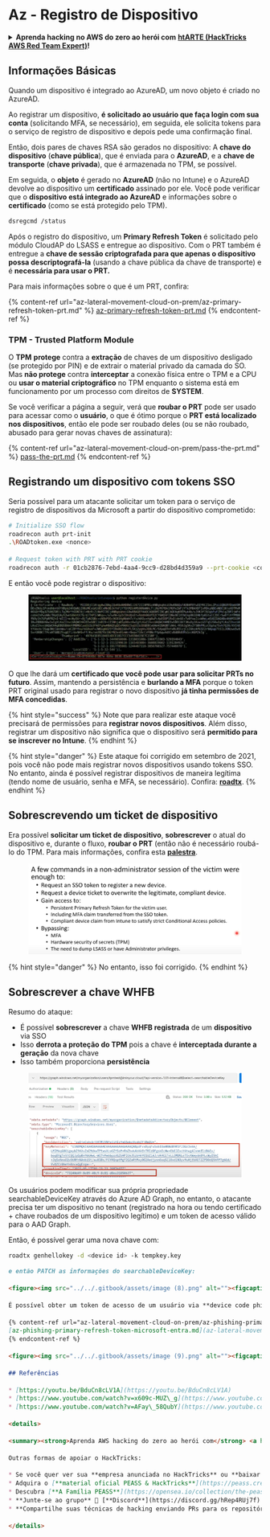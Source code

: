 # Az - Registro de Dispositivo

<details>

<summary><strong>Aprenda hacking no AWS do zero ao herói com</strong> <a href="https://training.hacktricks.xyz/courses/arte"><strong>htARTE (HackTricks AWS Red Team Expert)</strong></a><strong>!</strong></summary>

Outras formas de apoiar o HackTricks:

* Se você quer ver sua **empresa anunciada no HackTricks** ou **baixar o HackTricks em PDF**, confira os [**PLANOS DE ASSINATURA**](https://github.com/sponsors/carlospolop)!
* Adquira o [**material oficial PEASS & HackTricks**](https://peass.creator-spring.com)
* Descubra [**A Família PEASS**](https://opensea.io/collection/the-peass-family), nossa coleção de [**NFTs**](https://opensea.io/collection/the-peass-family) exclusivos
* **Junte-se ao grupo** 💬 [**Discord**](https://discord.gg/hRep4RUj7f) ou ao grupo [**telegram**](https://t.me/peass) ou **siga-me** no **Twitter** 🐦 [**@carlospolopm**](https://twitter.com/carlospolopm)**.**
* **Compartilhe suas técnicas de hacking enviando PRs para os repositórios do GitHub** [**HackTricks**](https://github.com/carlospolop/hacktricks) e [**HackTricks Cloud**](https://github.com/carlospolop/hacktricks-cloud).

</details>

## Informações Básicas

Quando um dispositivo é integrado ao AzureAD, um novo objeto é criado no AzureAD.

Ao registrar um dispositivo, **é solicitado ao usuário que faça login com sua conta** (solicitando MFA, se necessário), em seguida, ele solicita tokens para o serviço de registro de dispositivo e depois pede uma confirmação final.

Então, dois pares de chaves RSA são gerados no dispositivo: A **chave do dispositivo** (**chave pública**), que é enviada para o **AzureAD**, e a **chave de transporte** (**chave privada**), que é armazenada no TPM, se possível.

Em seguida, o **objeto** é gerado no **AzureAD** (não no Intune) e o AzureAD devolve ao dispositivo um **certificado** assinado por ele. Você pode verificar que o **dispositivo está integrado ao AzureAD** e informações sobre o **certificado** (como se está protegido pelo TPM).
```bash
dsregcmd /status
```
Após o registro do dispositivo, um **Primary Refresh Token** é solicitado pelo módulo CloudAP do LSASS e entregue ao dispositivo. Com o PRT também é entregue a **chave de sessão criptografada para que apenas o dispositivo possa descriptografá-la** (usando a chave pública da chave de transporte) e é **necessária para usar o PRT.**

Para mais informações sobre o que é um PRT, confira:

{% content-ref url="az-lateral-movement-cloud-on-prem/az-primary-refresh-token-prt.md" %}
[az-primary-refresh-token-prt.md](az-lateral-movement-cloud-on-prem/az-primary-refresh-token-prt.md)
{% endcontent-ref %}

### TPM - Trusted Platform Module

O **TPM** **protege** contra a **extração** de chaves de um dispositivo desligado (se protegido por PIN) e de extrair o material privado da camada do SO.\
Mas **não protege** contra **interceptar** a conexão física entre o TPM e a CPU ou **usar o material criptográfico** no TPM enquanto o sistema está em funcionamento por um processo com direitos de **SYSTEM**.

Se você verificar a página a seguir, verá que **roubar o PRT** pode ser usado para acessar como o **usuário**, o que é ótimo porque o **PRT está localizado nos dispositivos**, então ele pode ser roubado deles (ou se não roubado, abusado para gerar novas chaves de assinatura):

{% content-ref url="az-lateral-movement-cloud-on-prem/pass-the-prt.md" %}
[pass-the-prt.md](az-lateral-movement-cloud-on-prem/pass-the-prt.md)
{% endcontent-ref %}

## Registrando um dispositivo com tokens SSO

Seria possível para um atacante solicitar um token para o serviço de registro de dispositivos da Microsoft a partir do dispositivo comprometido:
```bash
# Initialize SSO flow
roadrecon auth prt-init
.\ROADtoken.exe <nonce>

# Request token with PRT with PRT cookie
roadrecon auth -r 01cb2876-7ebd-4aa4-9cc9-d28bd4d359a9 --prt-cookie <cookie>
```
E então você pode registrar o dispositivo:

<figure><img src="../../.gitbook/assets/image (4) (1).png" alt=""><figcaption></figcaption></figure>

O que lhe dará um **certificado que você pode usar para solicitar PRTs no futuro**. Assim, mantendo a persistência e **burlando a MFA** porque o token PRT original usado para registrar o novo dispositivo **já tinha permissões de MFA concedidas**.

{% hint style="success" %}
Note que para realizar este ataque você precisará de permissões para **registrar novos dispositivos**. Além disso, registrar um dispositivo não significa que o dispositivo será **permitido para se inscrever no Intune**.
{% endhint %}

{% hint style="danger" %}
Este ataque foi corrigido em setembro de 2021, pois você não pode mais registrar novos dispositivos usando tokens SSO. No entanto, ainda é possível registrar dispositivos de maneira legítima (tendo nome de usuário, senha e MFA, se necessário). Confira: [**roadtx**](az-lateral-movement-cloud-on-prem/az-roadtx-authentication.md).
{% endhint %}

## Sobrescrevendo um ticket de dispositivo

Era possível **solicitar um ticket de dispositivo**, **sobrescrever** o atual do dispositivo e, durante o fluxo, **roubar o PRT** (então não é necessário roubá-lo do TPM. Para mais informações, confira esta [**palestra**](https://youtu.be/BduCn8cLV1A).

<figure><img src="../../.gitbook/assets/image (4) (1) (1).png" alt=""><figcaption></figcaption></figure>

{% hint style="danger" %}
No entanto, isso foi corrigido.
{% endhint %}

## Sobrescrever a chave WHFB

Resumo do ataque:

* É possível **sobrescrever** a chave **WHFB registrada** de um **dispositivo** via SSO
* Isso **derrota a proteção do TPM** pois a chave é **interceptada durante a geração** da nova chave
* Isso também proporciona **persistência**

<figure><img src="../../.gitbook/assets/image (6).png" alt=""><figcaption></figcaption></figure>

Os usuários podem modificar sua própria propriedade searchableDeviceKey através do Azure AD Graph, no entanto, o atacante precisa ter um dispositivo no tenant (registrado na hora ou tendo certificado + chave roubados de um dispositivo legítimo) e um token de acesso válido para o AAD Graph.

Então, é possível gerar uma nova chave com:
```bash
roadtx genhellokey -d <device id> -k tempkey.key
```
```markdown
e então PATCH as informações do searchableDeviceKey:

<figure><img src="../../.gitbook/assets/image (8).png" alt=""><figcaption></figcaption></figure>

É possível obter um token de acesso de um usuário via **device code phishing** e abusar dos passos anteriores para **roubar seu acesso**. Para mais informações, confira:

{% content-ref url="az-lateral-movement-cloud-on-prem/az-phishing-primary-refresh-token-microsoft-entra.md" %}
[az-phishing-primary-refresh-token-microsoft-entra.md](az-lateral-movement-cloud-on-prem/az-phishing-primary-refresh-token-microsoft-entra.md)
{% endcontent-ref %}

<figure><img src="../../.gitbook/assets/image (9).png" alt=""><figcaption></figcaption></figure>

## Referências

* [https://youtu.be/BduCn8cLV1A](https://youtu.be/BduCn8cLV1A)
* [https://www.youtube.com/watch?v=x609c-MUZ\_g](https://www.youtube.com/watch?v=x609c-MUZ\_g)
* [https://www.youtube.com/watch?v=AFay\_58QubY](https://www.youtube.com/watch?v=AFay\_58QubY)

<details>

<summary><strong>Aprenda AWS hacking do zero ao herói com</strong> <a href="https://training.hacktricks.xyz/courses/arte"><strong>htARTE (HackTricks AWS Red Team Expert)</strong></a><strong>!</strong></summary>

Outras formas de apoiar o HackTricks:

* Se você quer ver sua **empresa anunciada no HackTricks** ou **baixar o HackTricks em PDF** Confira os [**PLANOS DE ASSINATURA**](https://github.com/sponsors/carlospolop)!
* Adquira o [**material oficial PEASS & HackTricks**](https://peass.creator-spring.com)
* Descubra [**A Família PEASS**](https://opensea.io/collection/the-peass-family), nossa coleção de [**NFTs**](https://opensea.io/collection/the-peass-family) exclusivos
* **Junte-se ao grupo** 💬 [**Discord**](https://discord.gg/hRep4RUj7f) ou ao grupo [**telegram**](https://t.me/peass) ou **siga-me** no **Twitter** 🐦 [**@carlospolopm**](https://twitter.com/carlospolopm)**.**
* **Compartilhe suas técnicas de hacking enviando PRs para os repositórios github** [**HackTricks**](https://github.com/carlospolop/hacktricks) e [**HackTricks Cloud**](https://github.com/carlospolop/hacktricks-cloud).

</details>
```

